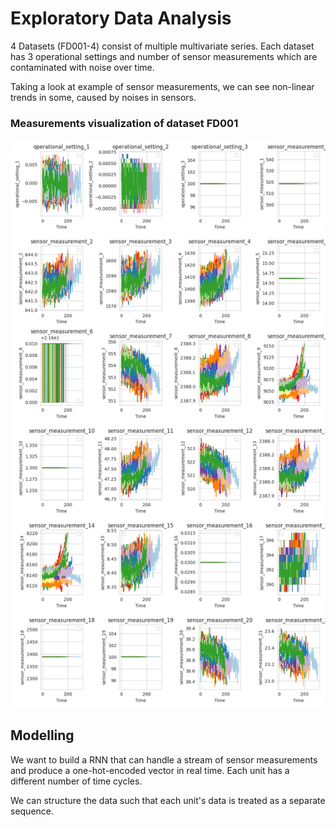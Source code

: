 # Exploratory Data Analysis
4 Datasets (FD001-4) consist of multiple multivariate series. Each dataset has 3 operational settings and number of sensor measurements which are contaminated with noise over time.

Taking a look at example of sensor measurements, we can see non-linear trends in some, caused by noises in sensors.

### Measurements visualization of dataset FD001
[<img src="../app/assets/eda.png"/>](app/assets/eda.png) 

## Modelling
We want to build a RNN that can handle a stream of sensor measurements and produce a one-hot-encoded vector in real time.
Each unit has a different number of time cycles. 

We can structure the data such that each unit's data is treated as a separate sequence. 